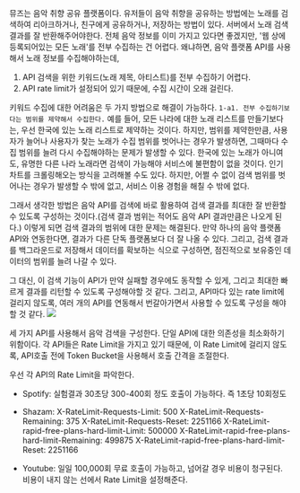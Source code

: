 
뮤즈는 음악 취향 공유 플랫폼이다.
유저들이 음악 취향을 공유하는 방법에는 노래를 검색하여 리아크하거나, 친구에게 공유하거나, 저장하는 방법이 있다.
서버에서 노래 검색 결과를 잘 반환해주어야한다.
전체 음악 정보를 이미 가지고 있다면 좋겠지만, '웹 상에 등록되어있는 모든 노래'를 전부 수집하는 건 어렵다.
왜냐하면, 음악 플랫폼 API를 사용해서 노래 정보를 수집해야하는데,

1. API 검색을 위한 키워드(노래 제목, 아티스트)를 전부 수집하기 어렵다.
2. API rate limit가 설정되어 있기 때문에, 수집 시간이 오래 걸린다.


키워드 수집에 대한 어려움은 두 가지 방법으로 해결이 가능하다.
```1-a1. 전부 수집하기보다는 범위를 제약해서 수집한다.```
예를 들어, 모든 나라에 대한 노래 리스트를 만들기보다는, 우선 한국에 있는 노래 리스트로 제약하는 것이다.
하지만, 범위를 제약한만큼, 사용자가 늘어나 사용자가 찾는 노래가 수집 범위를 벗어나는 경우가 발생하면, 그때마다 수집 범위를 늘려 다시 수집해야하는 문제가 발생할 수 있다. 한국에 있는 노래가 아니여도, 유명한 다른 나라 노래라면 검색이 가능해야 서비스에 불편함이 없을 것이다. 인기 차트를 크롤링해오는 방식을 고려해볼 수도 있다. 하지만, 어쩔 수 없이 검색 범위를 벗어나는 경우가 발생할 수 밖에 없고, 서비스 이용 경험을 해칠 수 밖에 없다.

그래서 생각한 방법은 음악 API를 검색에 바로 활용하여 검색 결과를 최대한 잘 반환할 수 있도록 구성하는 것이다.(검색 결과 범위는 적어도 음악 API 결과만큼은 나오게 된다.) 이렇게 되면 검색 결과의 범위에 대한 문제는 해결된다. 만약 하나의 음악 플랫폼 API와 연동한다면, 결과가 다른 단독 플랫폼보다 더 잘 나올 수 있다.
그리고, 검색 결과를 백그라운드로 저장해서 데이터를 확보하는 식으로 구성하면, 점진적으로 보유중인 데이터의 범위를 늘려 나갈 수 있다.

그 대신, 이 검색 기능이 API가 만약 실패할 경우에도 동작할 수 있게, 그리고 최대한 빠르게 결과를 리턴할 수 있도록 구성해야할 것 같다. 그리고, API마다 있는 rate limit에 걸리지 않도록, 여러 개의 API를 연동해서 번갈아가면서 사용할 수 있도록 구성을 해야할 것 같다.
![](음악검색_구성.png)


세 가지 API를 사용해서 음악 검색을 구성한다. 단일 API에 대한 의존성을 최소화하기 위함이다.
각 API들은 Rate Limit을 가지고 있기 때문에, 이 Rate Limit에 걸리지 않도록, API호출 전에 Token Bucket을 사용해서 호출 간격을 조절한다.

우선 각 API의 Rate Limit을 파악한다.
- Spotify: 실험결과 30초당 300-400회 정도 호출이 가능하다. 즉 1초당 10회정도

- Shazam: 
X-RateLimit-Requests-Limit: 500
X-RateLimit-Requests-Remaining: 375
X-RateLimit-Requests-Reset: 2251166
X-RateLimit-rapid-free-plans-hard-limit-Limit: 500000
X-RateLimit-rapid-free-plans-hard-limit-Remaining: 499875
X-RateLimit-rapid-free-plans-hard-limit-Reset: 2251166


- Youtube: 일일 100,000회 무료 호출이 가능하고, 넘어갈 경우 비용이 청구된다. 비용이 내지 않는 선에서 Rate Limit을 설정해준다.


